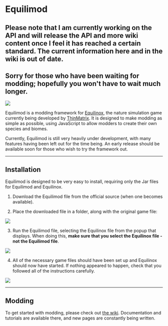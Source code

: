 # Equilimod
## Please note that I am currently working on the API and will release the API and more wiki content once I feel it has reached a certain standard. The current information here and in the wiki is out of date. 
## Sorry for those who have been waiting for modding; hopefully you won't have to wait much longer.
![](https://i.imgur.com/Pox7o9f.png)

Equilimod is a modding framework for [Equilinox](http://www.indiedb.com/games/equilinox), the nature simulation game currently being developed by [ThinMatrix](https://www.youtube.com/user/ThinMatrix/). It is designed to make modding as simple as possible, using JavaScript to allow modders to create their own species and biomes.

Currently, Equilimod is still very heavily under development, with many features having been left out for the time being. An early release should be available soon for those who wish to try the framework out.

***

## Installation
Equilimod is designed to be very easy to install, requiring only the Jar files for Equilimod and Equilinox.

1. Download the Equilimod file from the official source (when one becomes available).

2. Place the downloaded file in a folder, along with the original game file:

![](https://i.imgur.com/ZXhvMKw.png)

3. Run the Equilimod file, selecting the Equilinox file from the popup that displays. When doing this, **make sure that you select the Equilinox file - not the Equilimod file**.

![](https://i.imgur.com/BgkBIFr.png)

4. All of the necessary game files should have been set up and Equilinox should now have started. If nothing appeared to happen, check that you followed all of the instructions carefully.

![](https://i.imgur.com/i1VJJxe.png)

***

## Modding
To get started with modding, please check out [the wiki](https://github.com/pcr3w/Equilimod/wiki). Documentation and tutorials are available there, and new pages are constantly being written.
